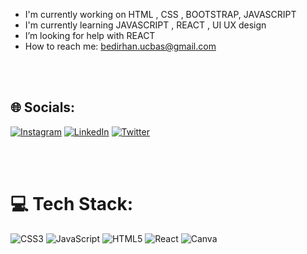 
-  I'm currently working on HTML , CSS , BOOTSTRAP, JAVASCRIPT
-  I'm currently learning JAVASCRIPT , REACT , UI UX design
-  I’m looking for help with REACT
-  How to reach me: bedirhan.ucbas@gmail.com

<br>
<br>

## 🌐 Socials:
[![Instagram](https://img.shields.io/badge/Instagram-%23E4405F.svg?logo=Instagram&logoColor=white)](https://instagram.com/bedirhanucbas) [![LinkedIn](https://img.shields.io/badge/LinkedIn-%230077B5.svg?logo=linkedin&logoColor=white)](https://linkedin.com/in/bedirhanucbas0) [![Twitter](https://img.shields.io/badge/Twitter-%231DA1F2.svg?logo=Twitter&logoColor=white)](https://twitter.com/bedirhanucbass) 

<br>
<br>

# 💻 Tech Stack:
![CSS3](https://img.shields.io/badge/css3-%231572B6.svg?style=for-the-badge&logo=css3&logoColor=white) ![JavaScript](https://img.shields.io/badge/javascript-%23323330.svg?style=for-the-badge&logo=javascript&logoColor=%23F7DF1E) ![HTML5](https://img.shields.io/badge/html5-%23E34F26.svg?style=for-the-badge&logo=html5&logoColor=white) ![React](https://img.shields.io/badge/react-%2320232a.svg?style=for-the-badge&logo=react&logoColor=%2361DAFB) ![Canva](https://img.shields.io/badge/Canva-%2300C4CC.svg?style=for-the-badge&logo=Canva&logoColor=white)

